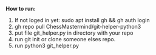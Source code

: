 **How to run:**

1. If not loged in yet: sudo apt install gh && gh auth login
2. gh repo pull ChessMastermind/git-helper-python3
3. put file git_helper.py in directory with your repo
4. run git init or clone someone elses repo.
5. run python3 git_helper.py
